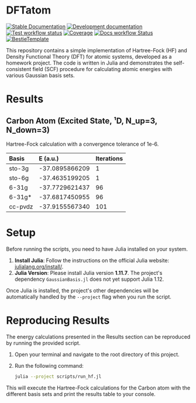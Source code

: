 # DFTatom

[![Stable Documentation](https://img.shields.io/badge/docs-stable-blue.svg)](https://hz-xiaxz.github.io/DFTatom.jl/stable)
[![Development documentation](https://img.shields.io/badge/docs-dev-blue.svg)](https://hz-xiaxz.github.io/DFTatom.jl/dev)
[![Test workflow status](https://github.com/hz-xiaxz/DFTatom.jl/actions/workflows/Test.yml/badge.svg?branch=main)](https://github.com/hz-xiaxz/DFTatom.jl/actions/workflows/Test.yml?query=branch%3Amain)
[![Coverage](https://codecov.io/gh/hz-xiaxz/DFTatom.jl/branch/main/graph/badge.svg)](https://codecov.io/gh/hz-xiaxz/DFTatom.jl)
[![Docs workflow Status](https://github.com/hz-xiaxz/DFTatom.jl/actions/workflows/Docs.yml/badge.svg?branch=main)](https://github.com/hz-xiaxz/DFTatom.jl/actions/workflows/Docs.yml?query=branch%3Amain)
[![BestieTemplate](https://img.shields.io/endpoint?url=https://raw.githubusercontent.com/JuliaBesties/BestieTemplate.jl/main/docs/src/assets/badge.json)](https://github.com/JuliaBesties/BestieTemplate.jl)

This repository contains a simple implementation of Hartree-Fock (HF) and Density Functional Theory (DFT) for atomic systems, developed as a homework project. The code is written in Julia and demonstrates the self-consistent field (SCF) procedure for calculating atomic energies with various Gaussian basis sets.

# Results

## Carbon Atom (Excited State, ¹D, N_up=3, N_down=3)

Hartree-Fock calculation with a convergence tolerance of 1e-6.

| Basis   | E (a.u.)       | Iterations |
|:--------|:---------------|:-----------|
| sto-3g  | -37.0895866209 | 1          |
| sto-6g  | -37.4635199205 | 1          |
| 6-31g   | -37.7729621437 | 96         |
| 6-31g*  | -37.6817450955 | 96         |
| cc-pvdz | -37.9155567340 | 101        |

# Setup

Before running the scripts, you need to have Julia installed on your system.

1.  **Install Julia**: Follow the instructions on the official Julia website: [julialang.org/install/](https://julialang.org/install/).
2.  **Julia Version**: Please install Julia version **1.11.7**. The project's dependency `GaussianBasis.jl` does not yet support Julia 1.12.

Once Julia is installed, the project's other dependencies will be automatically handled by the `--project` flag when you run the script.

# Reproducing Results

The energy calculations presented in the Results section can be reproduced by running the provided script.

1.  Open your terminal and navigate to the root directory of this project.
2.  Run the following command:

    ```bash
    julia --project scripts/run_hf.jl
    ```

This will execute the Hartree-Fock calculations for the Carbon atom with the different basis sets and print the results table to your console.
